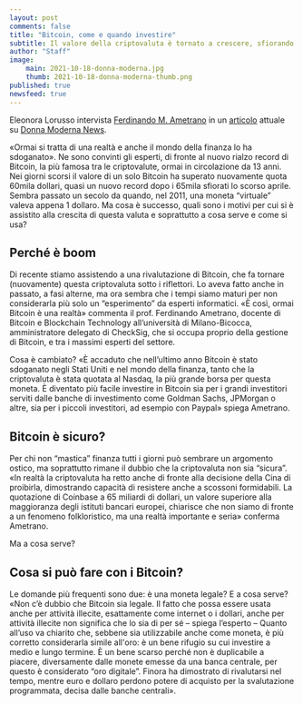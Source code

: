 ```yaml
---
layout: post
comments: false
title: "Bitcoin, come e quando investire"
subtitle: Il valore della criptovaluta è tornato a crescere, sfiorando i nuovi massimi. Cos’è e per cosa si può utilizzare"
author: "Staff"
image:
    main: 2021-10-18-donna-moderna.jpg
    thumb: 2021-10-18-donna-moderna-thumb.png
published: true
newsfeed: true
---
```


Eleonora Lorusso intervista [Ferdinando M. Ametrano](https://ametrano.net/) in un [articolo](https://www.donnamoderna.com/news/i-nostri-soldi/bitcoin-come-e-quando-investire) attuale su [Donna Moderna News](https://www.donnamoderna.com/news).

«Ormai si tratta di una realtà e anche il mondo della finanza lo ha sdoganato». Ne sono convinti gli esperti, di fronte al nuovo rialzo record di Bitcoin, la più famosa tra le criptovalute, ormai in circolazione da 13 anni. Nei giorni scorsi il valore di un solo Bitcoin ha superato nuovamente quota 60mila dollari, quasi un nuovo record dopo i 65mila sfiorati lo scorso aprile. Sembra passato un secolo da quando, nel 2011, una moneta “virtuale” valeva appena 1 dollaro. Ma cosa è successo, quali sono i motivi per cui si è assistito alla crescita di questa valuta e soprattutto a cosa serve e come si usa?

## Perché è boom

Di recente stiamo assistendo a una rivalutazione di Bitcoin, che fa tornare (nuovamente) questa criptovaluta sotto i riflettori. Lo aveva fatto anche in passato, a fasi alterne, ma ora sembra che i tempi siamo maturi per non considerarla più solo un “esperimento” da esperti informatici. «È così, ormai Bitcoin è una realtà» commenta il prof. Ferdinando Ametrano, docente di Bitcoin e Blockchain Technology all’università di Milano-Bicocca, amministratore delegato di CheckSig, che si occupa proprio della gestione di Bitcoin, e tra i massimi esperti del settore.

Cosa è cambiato? «È accaduto che nell’ultimo anno Bitcoin è stato sdoganato negli Stati Uniti e nel mondo della finanza, tanto che la criptovaluta è stata quotata al Nasdaq, la più grande borsa per questa moneta. È diventato più facile investire in Bitcoin sia per i grandi investitori serviti dalle banche di investimento come Goldman Sachs, JPMorgan o altre, sia per i piccoli investitori, ad esempio con Paypal» spiega Ametrano.

## Bitcoin è sicuro?

Per chi non “mastica” finanza tutti i giorni può sembrare un argomento ostico, ma soprattutto rimane il dubbio che la criptovaluta non sia “sicura”. «In realtà la criptovaluta ha retto anche di fronte alla decisione della Cina di proibirla, dimostrando capacità di resistere anche a scossoni formidabili. La quotazione di Coinbase a 65 miliardi di dollari, un valore superiore alla maggioranza degli istituti bancari europei, chiarisce che non siamo di fronte a un fenomeno folkloristico, ma una realtà importante e seria» conferma Ametrano.

Ma a cosa serve?

## Cosa si può fare con i Bitcoin?

Le domande più frequenti sono due: è una moneta legale? E a cosa serve? «Non c’è dubbio che Bitcoin sia legale. Il fatto che possa essere usata anche per attività illecite, esattamente come internet o i dollari, anche per attività illecite non significa che lo sia di per sé – spiega l’esperto – Quanto all’uso va chiarito che, sebbene sia utilizzabile anche come moneta, è più corretto considerarla simile all'oro: è un bene rifugio su cui investire a medio e lungo termine. È un bene scarso perché non è duplicabile a piacere, diversamente dalle monete emesse da una banca centrale, per questo è considerato “oro digitale”. Finora ha dimostrato di rivalutarsi nel tempo, mentre euro e dollaro perdono potere di acquisto per la svalutazione programmata, decisa dalle banche centrali».
